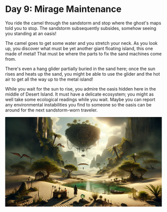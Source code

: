 # Day 9: Mirage Maintenance

You ride the camel through the sandstorm and stop where the ghost's maps told you to stop. The sandstorm subsequently
subsides, somehow seeing you standing at an oasis!

The camel goes to get some water and you stretch your neck. As you look up, you discover what must be yet another giant
floating island, this one made of metal! That must be where the parts to fix the sand machines come from.

There's even a hang glider partially buried in the sand here; once the sun rises and heats up the sand, you might be
able to use the glider and the hot air to get all the way up to the metal island!

While you wait for the sun to rise, you admire the oasis hidden here in the middle of Desert Island. It must have a
delicate ecosystem; you might as well take some ecological readings while you wait. Maybe you can report any
environmental instabilities you find to someone so the oasis can be around for the next sandstorm-worn traveler.

![Scene](./scene.jpg)